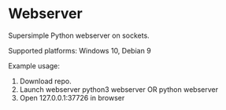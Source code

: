 # Webserver
Supersimple Python webserver on sockets.

Supported platforms: Windows 10, Debian 9

Example usage:
1. Download repo.
2. Launch webserver
 python3 webserver
 OR
 python webserver
3. Open 127.0.0.1:37726 in browser
